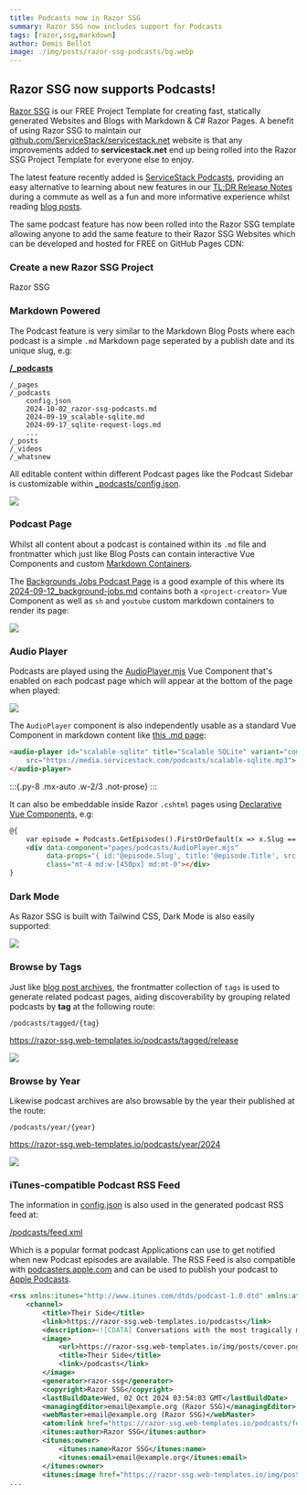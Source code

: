 ```yaml
---
title: Podcasts now in Razor SSG
summary: Razor SSG now includes support for Podcasts
tags: [razor,ssg,markdown]
author: Demis Bellot
image: ./img/posts/razor-ssg-podcasts/bg.webp
---
```


## Razor SSG now supports Podcasts!

[Razor SSG](https://razor-ssg.web-templates.io) is our FREE Project Template for creating fast, statically generated Websites and Blogs with
Markdown & C# Razor Pages. A benefit of using Razor SSG to maintain our
[github.com/ServiceStack/servicestack.net](https://github.com/ServiceStack/servicestack.net) website is that 
any improvements added to **servicestack.net** end up being rolled into the Razor SSG Project Template 
for everyone else to enjoy.

The latest feature recently added is [ServiceStack Podcasts](https://servicestack.net/podcasts), providing an easy alternative to 
learning about new features in our [TL;DR Release Notes](https://docs.servicestack.net/releases/v8_04) during a commute as well as a
fun and more informative experience whilst reading [blog posts](https://servicestack.net/blog). 

The same podcast feature has now been rolled into the Razor SSG template allowing anyone to add the same
feature to their Razor SSG Websites which can be developed and hosted for FREE on GitHub Pages CDN:

### Create a new Razor SSG Project

<project-creator v-slot="x">
    <project-template :name="x.text" repo="NetCoreTemplates/razor-ssg" :tags="['ssg','markdown']">
        <div class="mb-3 text-xl font-medium text-gray-700 dark:text-gray-200">Razor SSG</div>
        <template #icon>
            <svg class="w-12 h-12 text-indigo-600" xmlns="http://www.w3.org/2000/svg" viewBox="0 0 32 32"><path fill="currentColor" d="M23.844 27.692a16.332 16.332 0 0 1-6.645 1.3q-6.364 0-10.013-3.243a11.3 11.3 0 0 1-3.649-8.9a13.716 13.716 0 0 1 3.785-9.898A12.716 12.716 0 0 1 16.9 3.008a11.676 11.676 0 0 1 8.425 3.006a9.994 9.994 0 0 1 3.142 7.533a10.187 10.187 0 0 1-2.318 7.114a7.532 7.532 0 0 1-5.817 2.547a2.613 2.613 0 0 1-1.845-.642a2.323 2.323 0 0 1-.764-1.6a4.9 4.9 0 0 1-4.148 2.243a4.6 4.6 0 0 1-3.507-1.479a5.706 5.706 0 0 1-1.384-4.063a9.913 9.913 0 0 1 2.2-6.357q2.2-2.763 4.8-2.763a5.063 5.063 0 0 1 4.256 1.716l.311-1.338h2.405l-2.081 9.08a10.716 10.716 0 0 0-.352 2.243q0 .972.744.972a4.819 4.819 0 0 0 3.877-2.047a8.93 8.93 0 0 0 1.621-5.681a7.98 7.98 0 0 0-2.675-6.175a9.887 9.887 0 0 0-6.919-2.432a10.6 10.6 0 0 0-8.158 3.467a12.066 12.066 0 0 0-3.2 8.495a9.561 9.561 0 0 0 3.06 7.573q3.06 2.7 8.586 2.7a13.757 13.757 0 0 0 5.675-1.054ZM19.466 12.25a3.977 3.977 0 0 0-3.6-1.716q-1.824 0-3.263 2.23a8.726 8.726 0 0 0-1.439 4.824q0 3.635 2.905 3.635a3.771 3.771 0 0 0 2.651-1.183a6.309 6.309 0 0 0 1.7-3.2Z"></path></svg>
        </template>
    </project-template>
</project-creator>

### Markdown Powered

The Podcast feature is very similar to the Markdown Blog Posts where each podcast is a simple
`.md` Markdown page seperated by a publish date and its unique slug, e.g:

**[/_podcasts](https://github.com/NetCoreTemplates/razor-ssg/tree/main/MyApp/_podcasts)**

```files
/_pages
/_podcasts
    config.json
    2024-10-02_razor-ssg-podcasts.md
    2024-09-19_scalable-sqlite.md
    2024-09-17_sqlite-request-logs.md
    ...
/_posts
/_videos
/_whatsnew
```

All editable content within different Podcast pages like the Podcast Sidebar is customizable within 
[_podcasts/config.json](https://github.com/NetCoreTemplates/razor-ssg/blob/main/MyApp/_podcasts/config.json).

[![](/img/posts/razor-ssg-podcasts/razor-ssg-podcast-layout.webp)](https://razor-ssg.web-templates.io/podcasts)

### Podcast Page

Whilst all content about a podcast is contained within its `.md` file and frontmatter which just like
Blog Posts can contain interactive Vue Components and custom [Markdown Containers](https://razor-press.web-templates.io/containers).

The [Backgrounds Jobs Podcast Page](https://razor-ssg.web-templates.io/podcasts/background-jobs) is a
good example of this where its [2024-09-12_background-jobs.md](https://github.com/NetCoreTemplates/razor-ssg/blob/main/MyApp/_podcasts/2024-09-12_background-jobs.md?plain=1)
contains both a `<project-creator>` Vue Component as well as `sh` and `youtube` custom markdown
containers to render its page:

[![](/img/posts/razor-ssg-podcasts/razor-ssg-podcast-page.webp)](https://razor-ssg.web-templates.io/podcasts/background-jobs)

### Audio Player

Podcasts are played using the [AudioPlayer.mjs](https://github.com/NetCoreTemplates/razor-ssg/blob/main/MyApp/wwwroot/pages/podcasts/AudioPlayer.mjs)
Vue Component that's enabled on each podcast page which will appear at the bottom of the page when played:

[![](/img/posts/razor-ssg-podcasts/razor-ssg-podcast-audioplayer.webp)](https://razor-ssg.web-templates.io/podcasts)

The `AudioPlayer` component is also independently usable as a standard Vue Component in
markdown content like [this .md page](https://github.com/NetCoreTemplates/razor-ssg/blob/main/MyApp/_posts/2024-10-02_razor-ssg-podcasts.md?plain=1#L72):

```html
<audio-player id="scalable-sqlite" title="Scalable SQLite" variant="compact"
    src="https://media.servicestack.com/podcasts/scalable-sqlite.mp3">
</audio-player>
```

:::{.py-8 .mx-auto .w-2/3 .not-prose}
<audio-player id="scalable-sqlite" title="Scalable SQLite" variant="compact"
src="https://media.servicestack.com/podcasts/scalable-sqlite.mp3">
</audio-player>
:::

It can also be embeddable inside Razor `.cshtml` pages using 
[Declarative Vue Components](https://servicestack.net/posts/net8-best-blazor#declarative-vue-components), e.g:

```html
@{
    var episode = Podcasts.GetEpisodes().FirstOrDefault(x => x.Slug == doc.Slug);
    <div data-component="pages/podcasts/AudioPlayer.mjs"
         data-props="{ id:'@episode.Slug', title:'@episode.Title', src:'@episode.Url', variant:'compact' }"
         class="mt-4 md:w-[450px] md:mt-0"></div>
}
```

### Dark Mode

As Razor SSG is built with Tailwind CSS, Dark Mode is also easily supported:

[![](/img/posts/razor-ssg-podcasts/razor-ssg-podcast-dark.webp)](https://razor-ssg.web-templates.io/podcasts/background-jobs)

### Browse by Tags

Just like [blog post archives](https://razor-ssg.web-templates.io/posts/), the frontmatter collection of `tags` is used to generate related podcast pages, 
aiding discoverability by grouping related podcasts by **tag** at the following route: 

    /podcasts/tagged/{tag}

https://razor-ssg.web-templates.io/podcasts/tagged/release

[![](/img/posts/razor-ssg-podcasts/razor-ssg-podcast-tag.webp)](https://razor-ssg.web-templates.io/podcasts/tagged/release)

### Browse by Year

Likewise podcast archives are also browsable by the year their published at the route:

    /podcasts/year/{year}

https://razor-ssg.web-templates.io/podcasts/year/2024

[![](/img/posts/razor-ssg-podcasts/razor-ssg-podcast-year.webp)](https://razor-ssg.web-templates.io/podcasts/year/2024)

### iTunes-compatible Podcast RSS Feed

The information in [config.json](https://github.com/NetCoreTemplates/razor-ssg/blob/main/MyApp/_podcasts/config.json)
is also used in the generated podcast RSS feed at:

[/podcasts/feed.xml](https://razor-ssg.web-templates.io/podcasts/feed.xml)

Which is a popular format podcast Applications can use to get notified when new Podcast
episodes are available. The RSS Feed is also compatible with [podcasters.apple.com](https://podcasters.apple.com)
and can be used to publish your podcast to [Apple Podcasts](https://podcasts.apple.com).

```xml
<rss xmlns:itunes="http://www.itunes.com/dtds/podcast-1.0.dtd" xmlns:atom="http://www.w3.org/2005/Atom" xmlns:podcast="https://podcastindex.org/namespace/1.0" xmlns:media="http://search.yahoo.com/mrss/" version="2.0">
    <channel>
        <title>Their Side</title>
        <link>https://razor-ssg.web-templates.io/podcasts</link>
        <description><![CDATA[ Conversations with the most tragically misunderstood people of our time. ]]></description>
        <image>
            <url>https://razor-ssg.web-templates.io/img/posts/cover.png</url>
            <title>Their Side</title>
            <link>/podcasts</link>
        </image>
        <generator>razor-ssg</generator>
        <copyright>Razor SSG</copyright>
        <lastBuildDate>Wed, 02 Oct 2024 03:54:03 GMT</lastBuildDate>
        <managingEditor>email@example.org (Razor SSG)</managingEditor>
        <webMaster>email@example.org (Razor SSG)</webMaster>
        <atom:link href="https://razor-ssg.web-templates.io/podcasts/feed.xml" rel="self" type="application/rss+xml" />
        <itunes:author>Razor SSG</itunes:author>
        <itunes:owner>
            <itunes:name>Razor SSG</itunes:name>
            <itunes:email>email@example.org</itunes:email>
        </itunes:owner>
        <itunes:image href="https://razor-ssg.web-templates.io/img/posts/cover-1920.jpg"/>
...
```